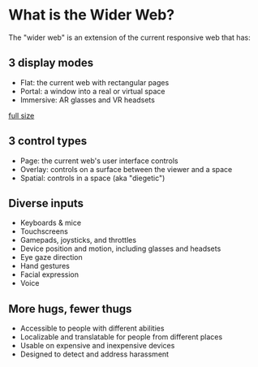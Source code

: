 # What is the Wider Web?

The "wider web" is an extension of the current responsive web that has:

## 3 display modes

- Flat: the current web with rectangular pages
- Portal: a window into a real or virtual space
- Immersive: AR glasses and VR headsets

<a href="https://potassiumes.org/images/Wider-Web-Thumbnail.png" alt="three display modes infographic" /></a>
[full size](https://potassiumes.org/images/Wider-Web.png)

## 3 control types

- Page: the current web's user interface controls
- Overlay: controls on a surface between the viewer and a space
- Spatial: controls in a space (aka "diegetic")

## Diverse inputs

- Keyboards & mice
- Touchscreens
- Gamepads, joysticks, and throttles
- Device position and motion, including glasses and headsets
- Eye gaze direction
- Hand gestures
- Facial expression
- Voice

## More hugs, fewer thugs

- Accessible to people with different abilities
- Localizable and translatable for people from different places
- Usable on expensive and inexpensive devices
- Designed to detect and address harassment
